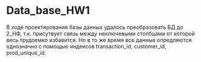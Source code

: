 # Data_base_HW1
В ходе проектирования базы данных удалось преобразовать БД до 2_НФ, т.к. присутвует связь между неключевыми столбцами от которой весь трудоемко избавится. Но в то же время все данные опредляются однозначно с помощью индексов transaction_id, customer_id, prod_unique_id.
